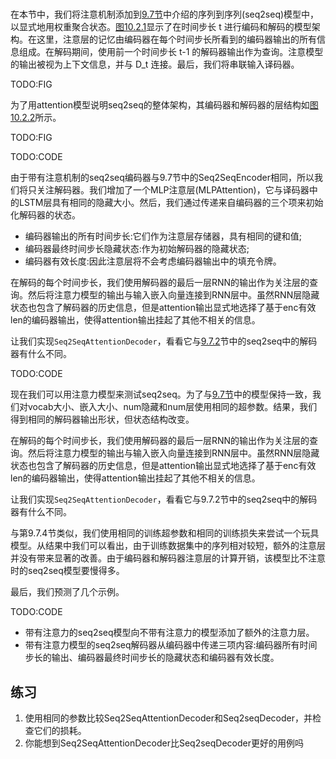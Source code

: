 

<!--
 * @version:
 * @Author:  StevenJokes https://github.com/StevenJokes
 * @Date: 2020-07-03 19:33:12
 * @LastEditors:  StevenJokes https://github.com/StevenJokes
 * @LastEditTime: 2020-07-03 19:42:27
 * @Description:
 * @TODO::
 * @Reference:http://preview.d2l.ai/d2l-en/PR-1102/chapter_attention-mechanisms/seq2seq-attention.html
-->

#
在本节中，我们将注意机制添加到[9.7节](http://preview.d2l.ai/d2l-en/PR-1102/chapter_recurrent-modern/seq2seq.html#sec-seq2seq)中介绍的序列到序列(seq2seq)模型中，以显式地用权重聚合状态。[图10.2.1](http://preview.d2l.ai/d2l-en/PR-1102/chapter_attention-mechanisms/seq2seq-attention.html#fig-s2s-attention)显示了在时间步长 t 进行编码和解码的模型架构。在这里，注意层的记忆由编码器在每个时间步长所看到的编码器输出的所有信息组成。在解码期间，使用前一个时间步长 t-1 的解码器输出作为查询。注意模型的输出被视为上下文信息，并与 D_t 连接。最后，我们将串联输入译码器。

TODO:FIG

为了用attention模型说明seq2seq的整体架构，其编码器和解码器的层结构如[图10.2.2](http://preview.d2l.ai/d2l-en/PR-1102/chapter_attention-mechanisms/seq2seq-attention.html#fig-s2s-attention-details)所示。

TODO:FIG

TODO:CODE

由于带有注意机制的seq2seq编码器与9.7节中的Seq2SeqEncoder相同，所以我们将只关注解码器。我们增加了一个MLP注意层(MLPAttention)，它与译码器中的LSTM层具有相同的隐藏大小。然后，我们通过传递来自编码器的三个项来初始化解码器的状态。

- 编码器输出的所有时间步长:它们作为注意层存储器，具有相同的键和值;
- 编码器最终时间步长隐藏状态:作为初始解码器的隐藏状态;
- 编码器有效长度:因此注意层将不会考虑编码器输出中的填充令牌。

在解码的每个时间步长，我们使用解码器的最后一层RNN的输出作为关注层的查询。然后将注意力模型的输出与输入嵌入向量连接到RNN层中。虽然RNN层隐藏状态也包含了解码器的历史信息，但是attention输出显式地选择了基于enc有效len的编码器输出，使得attention输出挂起了其他不相关的信息。

让我们实现`Seq2SeqAttentionDecoder`，看看它与[9.7.2](http://preview.d2l.ai/d2l-en/PR-1102/chapter_recurrent-modern/seq2seq.html#sec-seq2seq-decoder)节中的seq2seq中的解码器有什么不同。

TODO:CODE

现在我们可以用注意力模型来测试seq2seq。为了与[9.7节](http://preview.d2l.ai/d2l-en/PR-1102/chapter_recurrent-modern/seq2seq.html#sec-seq2seq)中的模型保持一致，我们对vocab大小、嵌入大小、num隐藏和num层使用相同的超参数。结果，我们得到相同的解码器输出形状，但状态结构改变。

在解码的每个时间步长，我们使用解码器的最后一层RNN的输出作为关注层的查询。然后将注意力模型的输出与输入嵌入向量连接到RNN层中。虽然RNN层隐藏状态也包含了解码器的历史信息，但是attention输出显式地选择了基于enc有效len的编码器输出，使得attention输出挂起了其他不相关的信息。

让我们实现`Seq2SeqAttentionDecoder`，看看它与9.7.2节中的seq2seq中的解码器有什么不同。

与第9.7.4节类似，我们使用相同的训练超参数和相同的训练损失来尝试一个玩具模型。从结果中我们可以看出，由于训练数据集中的序列相对较短，额外的注意层并没有带来显著的改善。由于编码器和解码器注意层的计算开销，该模型比不注意时的seq2seq模型要慢得多。

最后，我们预测了几个示例。

TODO:CODE

- 带有注意力的seq2seq模型向不带有注意力的模型添加了额外的注意力层。
- 带有注意力模型的seq2seq解码器从编码器中传递三项内容:编码器所有时间步长的输出、编码器最终时间步长的隐藏状态和编码器有效长度。

## 练习

1. 使用相同的参数比较Seq2SeqAttentionDecoder和Seq2seqDecoder，并检查它们的损耗。
1. 你能想到Seq2SeqAttentionDecoder比Seq2seqDecoder更好的用例吗
